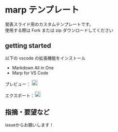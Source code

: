 # marp テンプレート

発表スライド用のカスタムテンプレートです。  
使用する際は Fork または zip ダウンロードしてください

## getting started

以下の vscode の拡張機能をインストール

- Markdown All in One
- Marp for VS Code

プレビュー：
<img width="20"  src="https://github.com/user-attachments/assets/f6e59023-75f8-4da2-8c60-bd35b6be4c1a">

エクスポート：<img width="20" src="https://github.com/user-attachments/assets/be6e720a-bf0b-49a5-acdb-10a77da6edea">

## 指摘・要望など
issueからお願いします！
